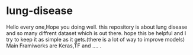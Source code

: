 # lung-disease
Hello every one,Hope you doing well.
this repository is about lung disease and so many diffrent dataset which is out there.
hope this be helpful and I try to keep it as simple as it gets.(there is a lot of way to improve models)
Main Framiworks are Keras,TF and .... .
